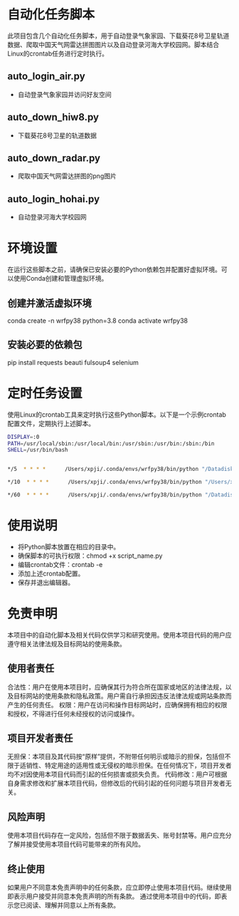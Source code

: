 # 自动化任务脚本

此项目包含几个自动化任务脚本，用于自动登录气象家园、下载葵花8号卫星轨道数据、爬取中国天气网雷达拼图图片以及自动登录河海大学校园网。脚本结合Linux的crontab任务进行定时执行。

## auto_login_air.py

- 自动登录气象家园并访问好友空间

## auto_down_hiw8.py

- 下载葵花8号卫星的轨道数据
  
## auto_down_radar.py

- 爬取中国天气网雷达拼图的png图片
  
## auto_login_hohai.py

- 自动登录河海大学校园网

# 环境设置
在运行这些脚本之前，请确保已安装必要的Python依赖包并配置好虚拟环境。可以使用Conda创建和管理虚拟环境。

## 创建并激活虚拟环境
conda create -n wrfpy38 python=3.8
conda activate wrfpy38

## 安装必要的依赖包
pip install requests beauti
fulsoup4 selenium

# 定时任务设置

使用Linux的crontab工具来定时执行这些Python脚本。以下是一个示例crontab配置文件，定期执行上述脚本。

```bash
DISPLAY=:0
PATH=/usr/local/sbin:/usr/local/bin:/usr/sbin:/usr/bin:/sbin:/bin
SHELL=/usr/bin/bash


*/5  * * * *      /Users/xpji/.conda/envs/wrfpy38/bin/python "/DatadiskExt/xpji/down_hiw8.py"  >> /DatadiskExt/xpji/Datapool/get_hiw8_data.log 2>&1 &

*/10  * * * *      /Users/xpji/.conda/envs/wrfpy38/bin/python "/Users/xpji/work_for_AI_support/down_radar.py" >> /DatadiskExt/get_radar.log 2>&1 &

*/60  * * * *      /Users/xpji/.conda/envs/wrfpy38/bin/python "/DatadiskExt/xpji/auto_login_air.py" >> /Users/xpji/login_atmos.log 2>&1 &

```
# 使用说明

- 将Python脚本放置在相应的目录中。
- 确保脚本的可执行权限：chmod +x script_name.py
- 编辑crontab文件：crontab -e
- 添加上述crontab配置。
- 保存并退出编辑器。

# 免责申明

本项目中的自动化脚本及相关代码仅供学习和研究使用。使用本项目代码的用户应遵守相关法律法规及目标网站的使用条款。

## 使用者责任

合法性：用户在使用本项目时，应确保其行为符合所在国家或地区的法律法规，以及目标网站的使用条款和隐私政策。用户需自行承担因违反法律法规或网站条款而产生的任何责任。
权限：用户在访问和操作目标网站时，应确保拥有相应的权限和授权，不得进行任何未经授权的访问或操作。

## 项目开发者责任

无担保：本项目及其代码按“原样”提供，不附带任何明示或暗示的担保，包括但不限于适销性、特定用途的适用性或无侵权的暗示担保。在任何情况下，项目开发者均不对因使用本项目代码而引起的任何损害或损失负责。
代码修改：用户可根据自身需求修改和扩展本项目代码，但修改后的代码引起的任何问题与项目开发者无关。

## 风险声明

使用本项目代码存在一定风险，包括但不限于数据丢失、账号封禁等。用户应充分了解并接受使用本项目代码可能带来的所有风险。

## 终止使用

如果用户不同意本免责声明中的任何条款，应立即停止使用本项目代码。继续使用即表示用户接受并同意本免责声明的所有条款。
通过使用本项目中的代码，即表示您已阅读、理解并同意以上所有条款。
